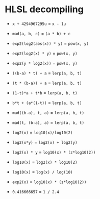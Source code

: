 # HLSL decompiling

* `x + 4294967295u`        = `x - 1u`
* `mad(a, b, c)`           = `(a * b) + c`
  
* `exp2(log2(abs(x)) * y)` = `pow(x, y)`
* `exp2(log2(x) * y)`      = `pow(x, y)`
* `exp2(y * log2(x))`      = `pow(x, y)`

* `((b-a) * t) + a`        = `lerp(a, b, t)`
* `(t * (b-a)) + a`        = `lerp(a, b, t)`
* `(1-t)*a + t*b`          = `lerp(a, b, t)`
* `b*t + (a*(1-t))`        = `lerp(a, b, t)`
* `mad((b-a), t, a)`       = `lerp(a, b, t)`
* `mad(t, (b-a), a)`       = `lerp(a, b, t)`

* `log2(x)`                = `log10(x)/log10(2)`
* `log2(x*y)`              = `log2(x) + log2(y)`
* `log2(x) * y`            = `log10(x) * (z*log10(2))`

* `log10(x)`               = `log2(x) * log10(2)`
* `log10(x)`               = `log(x) / log(10)` 

* `exp2(x)`                = `log10(x) * (z*log10(2))`

* `0.416666657`            = `1 / 2.4`